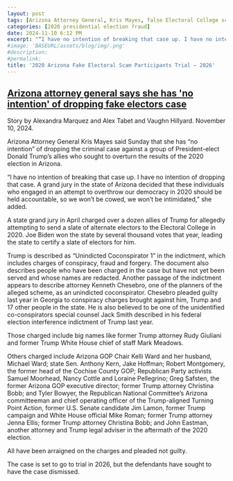 ```yaml
---
layout: post
tags: [Arizona Attorney General, Kris Mayes, false Electoral College scam, Rudy Giuliani, Kelli Ward, Michael Ward, Anthony Kern, Jake Hoffman, Robert Montgomery, Samuel Moorhead, Nancy Cottle, Loraine Pellegrino, Greg Safsten, Christina Bobb, Tyler Bowyer, Jim Lamon, Mike Roman, Jenna Ellis, Christina Bobb, John Eastman,  politics]
categories: [2020 presidential election fraud]
date: 2024-11-10 6:12 PM
excerpt: "“I have no intention of breaking that case up. I have no intention of dropping that case. A grand jury in the state of Arizona decided that these individuals who engaged in an attempt to overthrow our democracy in 2020 should be held accountable, so we won’t be cowed, we won’t be intimidated.” – Arizona Attorney General Kris Mayes"
#image: 'BASEURL/assets/blog/img/.png'
#description:
#permalink:
title: '2020 Arizona Fake Electoral Scam Participants Trial – 2026'
---
```



## [Arizona attorney general says she has 'no intention' of dropping fake electors case](https://www.nbcnews.com/politics/2020-election/arizona-attorney-general-says-no-intention-dropping-fake-electors-case-rcna179505)

Story by Alexandra Marquez and Alex Tabet and Vaughn Hillyard. November 10, 2024.

Arizona Attorney General Kris Mayes said Sunday that she has “no intention” of dropping the criminal case against a group of President-elect Donald Trump’s allies who sought to overturn the results of the 2020 election in Arizona.

“I have no intention of breaking that case up. I have no intention of dropping that case. A grand jury in the state of Arizona decided that these individuals who engaged in an attempt to overthrow our democracy in 2020 should be held accountable, so we won’t be cowed, we won’t be intimidated,” she added.

A state grand jury in April charged over a dozen allies of Trump for allegedly attempting to send a slate of alternate electors to the Electoral College in 2020. Joe Biden won the state by several thousand votes that year, leading the state to certify a slate of electors for him.

Trump is described as “Unindicted Coconspirator 1” in the indictment, which includes charges of conspiracy, fraud and forgery. The document also describes people who have been charged in the case but have not yet been served and whose names are redacted. Another passage of the indictment appears to describe attorney Kenneth Chesebro, one of the planners of the alleged scheme, as an unindicted coconspirator. Chesebro pleaded guilty last year in Georgia to conspiracy charges brought against him, Trump and 17 other people in the state. He is also believed to be one of the unidentified co-conspirators special counsel Jack Smith described in his federal election interference indictment of Trump last year. 

Those charged include big names like former Trump attorney Rudy Giuliani and former Trump White House chief of staff Mark Meadows.

Others charged include Arizona GOP Chair Kelli Ward and her husband, Michael Ward; state Sen. Anthony Kern, Jake Hoffman; Robert Montgomery, the former head of the Cochise County GOP; Republican Party activists Samuel Moorhead, Nancy Cottle and Loraine Pellegrino; Greg Safsten, the former Arizona GOP executive director; former Trump attorney Christina Bobb; and Tyler Bowyer, the Republican National Committee’s Arizona committeeman and chief operating officer of the Trump-aligned Turning Point Action, former U.S. Senate candidate Jim Lamon, former Trump campaign and White House official Mike Roman; former Trump attorney Jenna Ellis; former Trump attorney Christina Bobb; and John Eastman, another attorney and Trump legal adviser in the aftermath of the 2020 election.

All have been arraigned on the charges and pleaded not guilty.

The case is set to go to trial in 2026, but the defendants have sought to have the case dismissed.
